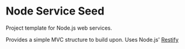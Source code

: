 # Node Service Seed
Project template for Node.js web services.

Provides a simple MVC structure to build upon. Uses Node.js' [Restify](http://mcavage.me/node-restify)
